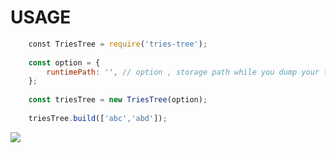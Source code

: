 # USAGE 

```javascript
    const TriesTree = require('tries-tree');
    
    const option = {
        runtimePath: '', // option , storage path while you dump your tree
    };
    
    const triesTree = new TriesTree(option);
    
    triesTree.build(['abc','abd']);
 ```   
 
 ![](http://lanhao.name/img/upload/a.png)
